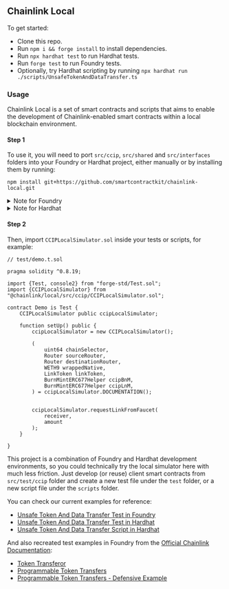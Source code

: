 ## Chainlink Local

To get started:

- Clone this repo.
- Run `npm i && forge install` to install dependencies.
- Run `npx hardhat test` to run Hardhat tests.
- Run `forge test` to run Foundry tests.
- Optionally, try Hardhat scripting by running `npx hardhat run ./scripts/UnsafeTokenAndDataTransfer.ts`

### Usage

Chainlink Local is a set of smart contracts and scripts that aims to enable the development of Chainlink-enabled smart contracts within a local blockchain environment.

#### Step 1

To use it, you will need to port `src/ccip`, `src/shared` and `src/interfaces` folders into your Foundry or Hardhat project, either manually or by installing them by running:

```
npm install git+https://github.com/smartcontractkit/chainlink-local.git
```

<details>
<summary> Note for Foundry  </summary>

If you installed the project using the above command you should set remappings to:


```shell
@chainlink/local/=node_modules/@chainlink/local
```
</details>

<details>
<summary>Note for Hardhat</summary>

To use `@chainlink/local` your `hardhat.config` file should contain the following:

```ts
import { HardhatUserConfig } from "hardhat/config";
import "@nomicfoundation/hardhat-toolbox";

const config: HardhatUserConfig = {
  solidity: {
    version: "0.8.19",
    settings: {
      optimizer: {
        enabled: true,
        runs: 1,
      },
    },
  },
  networks: {
    hardhat: {
      allowUnlimitedContractSize: true,
    },
  },
};

export default config;
```

</details>

#### Step 2

Then, import `CCIPLocalSimulator.sol` inside your tests or scripts, for example:

```solidity
// test/demo.t.sol

pragma solidity ^0.8.19;

import {Test, console2} from "forge-std/Test.sol";
import {CCIPLocalSimulator} from "@chainlink/local/src/ccip/CCIPLocalSimulator.sol";

contract Demo is Test {
    CCIPLocalSimulator public ccipLocalSimulator;

    function setUp() public {
        ccipLocalSimulator = new CCIPLocalSimulator();

        (
            uint64 chainSelector,
            Router sourceRouter,
            Router destinationRouter,
            WETH9 wrappedNative,
            LinkToken linkToken,
            BurnMintERC677Helper ccipBnM,
            BurnMintERC677Helper ccipLnM,
        ) = ccipLocalSimulator.DOCUMENTATION();


        ccipLocalSimulator.requestLinkFromFaucet(
            receiver,
            amount
        );
    }

}
```

This project is a combination of Foundry and Hardhat development environments, so you could technically try the local simulator here with much less friction. Just develop (or reuse) client smart contracts from `src/test/ccip` folder and create a new test file under the `test` folder, or a new script file under the `scripts` folder.

You can check our current examples for reference:

- [Unsafe Token And Data Transfer Test in Foundry](./test/smoke/ccip/UnsafeTokenAndDataTransfer.t.sol)
- [Unsafe Token And Data Transfer Test in Hardhat](./test/smoke/ccip/UnsafeTokenAndDataTransfer.spec.ts)
- [Unsafe Token And Data Transfer Script in Hardhat](./scripts/UnsafeTokenAndDataTransfer.ts)

And also recreated test examples in Foundry from the [Official Chainlink Documentation](https://docs.chain.link/ccip):

- [Token Transferor](./test/smoke/ccip/TokenTransferor.t.sol)
- [Programmable Token Transfers](./test/smoke/ccip/ProgrammableTokenTransfers.t.sol)
- [Programmable Token Transfers - Defensive Example](./test/smoke/ccip/ProgrammableDefensiveTokenTransfers.t.sol)
